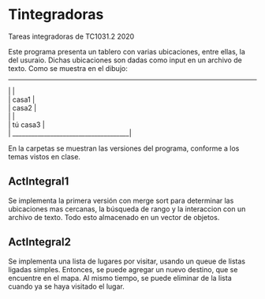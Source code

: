 # Tintegradoras
Tareas integradoras de TC1031.2 2020

Este programa presenta un tablero con varias ubicaciones, entre ellas, la del usuraio.
Dichas ubicaciones son dadas como input en un archivo de texto.
Como se muestra en el dibujo:
______________________________________
|                                                                   |  
|                                  casa1                       |  
|       casa2                                                   |  
|                                                                   |  
|       tú                                      casa3          |  
| _____________________________________|  

En la carpetas se muestran las versiones del programa, conforme a los temas vistos en clase.

## ActIntegral1
Se implementa la primera versión con merge sort para determinar las ubicaciones mas cercanas, la búsqueda de rango y la interaccion con un archivo de texto. Todo esto almacenado en un vector de objetos.
## ActIntegral2
Se implementa una lista de lugares por visitar, usando un queue de listas ligadas simples. Entonces, se puede agregar un nuevo destino, que se encuentre en el mapa. Al mismo tiempo, se puede eliminar de la lista cuando ya se haya visitado el lugar.
